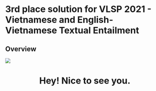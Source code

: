 # 3rd place solution for VLSP 2021 - Vietnamese and English-Vietnamese Textual Entailment
## Overview 
<img src="./1.png"/>
<h1 style="text-align: center"> Hey! Nice to see you.</h1>
